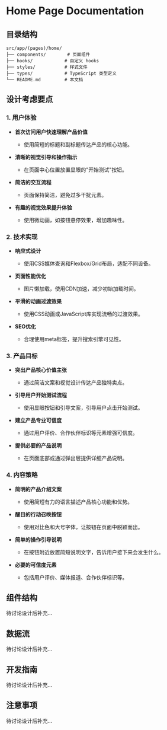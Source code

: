 # Home Page Documentation

## 目录结构
```
src/app/(pages)/home/
├── components/        # 页面组件
├── hooks/            # 自定义 hooks
├── styles/           # 样式文件
├── types/            # TypeScript 类型定义
└── README.md         # 本文档
```

## 设计考虑要点

### 1. 用户体验
- **首次访问用户快速理解产品价值**
  - 使用简短的标题和副标题传达产品的核心功能。
  
- **清晰的视觉引导和操作指示**
  - 在页面中心位置放置显眼的"开始测试"按钮。
  
- **简洁的交互流程**
  - 页面保持简洁，避免过多干扰元素。
  
- **有趣的视觉效果提升体验**
  - 使用微动画，如按钮悬停效果，增加趣味性。

### 2. 技术实现
- **响应式设计**
  - 使用CSS媒体查询和Flexbox/Grid布局，适配不同设备。
  
- **页面性能优化**
  - 图片懒加载，使用CDN加速，减少初始加载时间。
  
- **平滑的动画过渡效果**
  - 使用CSS动画或JavaScript库实现流畅的过渡效果。
  
- **SEO优化**
  - 合理使用meta标签，提升搜索引擎可见性。

### 3. 产品目标
- **突出产品核心价值主张**
  - 通过简洁文案和视觉设计传达产品独特卖点。
  
- **引导用户开始测试流程**
  - 使用显眼按钮和引导文案，引导用户点击开始测试。
  
- **建立产品专业可信度**
  - 通过用户评价、合作伙伴标识等元素增强可信度。
  
- **提供必要的产品说明**
  - 在页面底部或通过弹出层提供详细产品说明。

### 4. 内容策略
- **简明的产品介绍文案**
  - 使用简短有力的语言描述产品核心功能和优势。
  
- **醒目的行动召唤按钮**
  - 使用对比色和大号字体，让按钮在页面中脱颖而出。
  
- **简单的操作引导说明**
  - 在按钮附近放置简短说明文字，告诉用户接下来会发生什么。
  
- **必要的可信度元素**
  - 包括用户评价、媒体报道、合作伙伴标识等。

## 组件结构
待讨论设计后补充...

## 数据流
待讨论设计后补充...

## 开发指南
待讨论设计后补充...

## 注意事项
待讨论设计后补充...
